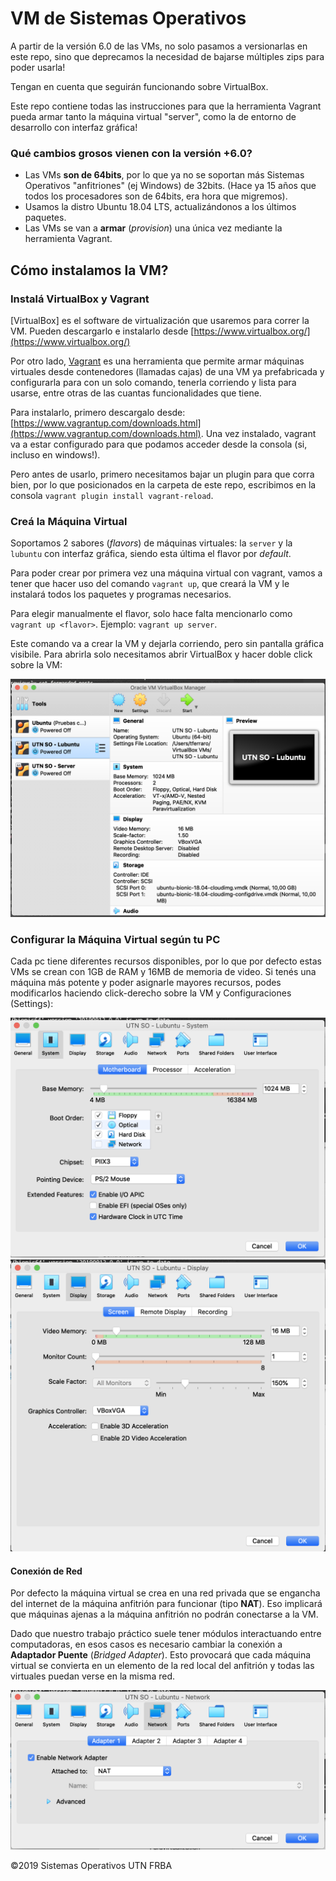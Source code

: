 
# VM de Sistemas Operativos
A partir de la versión 6.0 de las VMs, no solo pasamos a versionarlas en este repo, sino que deprecamos la necesidad de bajarse múltiples zips para poder usarla!

Tengan en cuenta que seguirán funcionando sobre VirtualBox.

Este repo contiene todas las instrucciones para que la herramienta Vagrant pueda armar tanto la máquina virtual "server", como la de entorno de desarrollo con interfaz gráfica!

### Qué cambios grosos vienen con la versión +6.0?
- Las VMs **son de 64bits**, por lo que ya no se soportan más Sistemas Operativos "anfitriones" (ej Windows) de 32bits. (Hace ya 15 años que todos los procesadores son de 64bits, era hora que migremos).
- Usamos la distro Ubuntu 18.04 LTS, actualizándonos a los últimos paquetes.
- Las VMs se van a **armar** (*provision*) una única vez mediante la herramienta Vagrant.

## Cómo instalamos la VM?

### Instalá VirtualBox y Vagrant

[VirtualBox] es el software de virtualización que usaremos para correr la VM. Pueden descargarlo e instalarlo desde [https://www.virtualbox.org/](https://www.virtualbox.org/)

Por otro lado, [Vagrant](https://www.vagrantup.com/) es una herramienta que permite armar máquinas virtuales desde contenedores (llamadas cajas) de una VM ya prefabricada y configurarla para con un solo comando, tenerla corriendo y lista para usarse, entre otras de las cuantas funcionalidades que tiene.

Para instalarlo, primero descargalo desde: [https://www.vagrantup.com/downloads.html](https://www.vagrantup.com/downloads.html). Una vez instalado, vagrant va a estar configurado para que podamos acceder desde la consola (si, incluso en windows!).

Pero antes de usarlo, primero necesitamos bajar un plugin para que corra bien, por lo que posicionados en la carpeta de este repo, escribimos en la consola `vagrant plugin install vagrant-reload`.

### Creá la Máquina Virtual
Soportamos 2 sabores (*flavors*) de máquinas virtuales: la `server` y la `lubuntu` con interfaz gráfica, siendo esta última el flavor por *default*. 

Para poder crear por primera vez una máquina virtual con vagrant, vamos a tener que hacer uso del comando `vagrant up`, que creará la VM y le instalará todos los paquetes y programas necesarios.

Para elegir manualmente el flavor, solo hace falta mencionarlo como `vagrant up <flavor>`. Ejemplo: `vagrant up server`.

Este comando va a crear la VM y dejarla corriendo, pero sin pantalla gráfica visibile. Para abrirla solo necesitamos abrir VirtualBox y hacer doble click sobre la VM:

![Open VM GUI](images/open_gui.png)

### Configurar la Máquina Virtual según tu PC
Cada pc tiene diferentes recursos disponibles, por lo que por defecto estas VMs se crean con 1GB de RAM y 16MB de memoria de video. Si tenés una máquina más potente y poder asignarle mayores recursos, podes modificarlos haciendo click-derecho sobre la VM y Configuraciones (Settings):

![Settings VM RAM](images/settings_ram.png)
![Settings VM Display](images/settings_display.png)


#### Conexión de Red
Por defecto la máquina virtual se crea en una red privada que se engancha del internet de la máquina anfitrión para funcionar (tipo **NAT**). Eso implicará que máquinas ajenas a la máquina anfitrión no podrán conectarse a la VM.

Dado que nuestro trabajo práctico suele tener módulos interactuando entre computadoras, en esos casos es necesario cambiar la conexión a **Adaptador Puente** (*Bridged Adapter*). Esto provocará que cada máquina virtual se convierta en un elemento de la red local del anfitrión y todas las virtuales puedan verse en la misma red.

![Settings VM Network](images/settings_network.png)


©2019 Sistemas Operativos UTN FRBA
